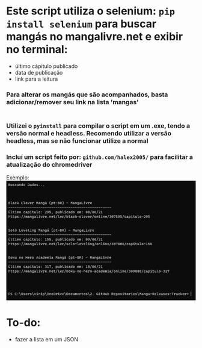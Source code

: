 # Este script utiliza o selenium: `pip install selenium` para buscar mangás no mangalivre.net e exibir no terminal:
- último cápitulo publicado
- data de publicação
- link para a leitura

### Para alterar os mangás que são acompanhados, basta adicionar/remover seu link na lista 'mangas' <br/><br/>

### Utilizei o `pyinstall` para compilar o script em um .exe, tendo a versão normal e headless. Recomendo utilizar a versão headless, mas se não funcionar utilize a normal

### Incluí um script feito por: `github.com/halex2005/` para facilitar a atualização do chromedriver

Exemplo: <br/>
![exemplo](docs/exemplo.png)


# To-do:
- fazer a lista em um JSON